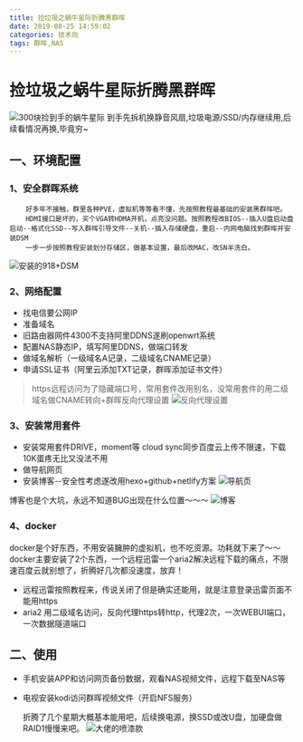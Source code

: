 ```yaml
---
title: 捡垃圾之蜗牛星际折腾黑群晖
date: 2019-08-25 14:59:02
categories: 技术向
tags: 群晖,NAS
---
```

# 捡垃圾之蜗牛星际折腾黑群晖
<!--more-->
![300块捡到手的蜗牛星际](http://pw9qgbqkb.bkt.clouddn.com/Snipaste_2019-08-25_13-35-09.png)
	到手先拆机换静音风扇,垃圾电源/SSD/内存继续用,后续看情况再换,毕竟穷~
## 一、环境配置

### 1、安全群晖系统
	    好多年不接触，群里各种PVE，虚拟机等等看不懂，先按照教程最基础的安装黑群晖吧。
		HDMI接口是坏的，买个VGA转HDMA开机，点亮没问题。按照教程改BIOS--插入U盘启动盘启动--格式化SSD--写入群晖引导文件--关机--插入存储硬盘，重启--内网电脑找到群晖并安装DSM
		一步一步按照教程安装划分存储区，做基本设置，最后改MAC，改SN半洗白。
		
![安装的918+DSM](http://pw9qgbqkb.bkt.clouddn.com/Snipaste_2019-08-24_19-51-12.png)
### 2、网络配置
+ 找电信要公网IP
+ 准备域名
+ 旧路由器网件4300不支持阿里DDNS遂刷openwrt系统
+ 配置NAS静态IP，填写阿里DDNS，做端口转发
+ 做域名解析（一级域名A记录，二级域名CNAME记录）
+ 申请SSL证书（阿里云添加TXT记录，群晖添加证书文件）

>https远程访问为了隐藏端口号，常用套件改用别名，没常用套件的用二级域名做CNAME转向+群晖反向代理设置
![反向代理设置](http://pw9qgbqkb.bkt.clouddn.com/%E5%8F%8D%E5%90%91%E4%BB%A3%E7%90%86.png)
	
### 3、安装常用套件
- 安装常用套件DRIVE，moment等
    cloud sync同步百度云上传不限速，下载10K蛋疼无比又没法不用
- 做导航网页
- 安装博客--安全性考虑遂改用hexo+github+netlify方案
![导航页](http://pw9qgbqkb.bkt.clouddn.com/Snipaste_2019-08-25_13-41-45.png)

博客也是个大坑，永远不知道BUG出现在什么位置～～～
![博客](http://pw9qgbqkb.bkt.clouddn.com/IMG_2858%2820190825-011644%29.jpg)

### 4、docker
docker是个好东西，不用安装臃肿的虚拟机，也不吃资源。功耗就下来了～～
docker主要安装了2个东西，一个远程迅雷一个aria2解决远程下载的痛点，不限速百度云就别想了，折腾好几次都没速度，放弃！
+ 远程迅雷按照教程来，传说关闭了但是确实还能用，就是注意登录迅雷页面不能用https
+ aria2 用二级域名访问，反向代理https转http，代理2次，一次WEBUI端口，一次数据隧道端口

## 二、使用
+ 手机安装APP和访问网页备份数据，观看NAS视频文件，远程下载至NAS等
+ 电视安装kodi访问群晖视频文件（开启NFS服务）


    折腾了几个星期大概基本能用吧，后续换电源，换SSD或改U盘，加硬盘做RAID1慢慢来吧。
![大佬的喷漆款](http://pw9qgbqkb.bkt.clouddn.com/%E7%99%BD%E8%89%B2b%E5%8D%95.png)

